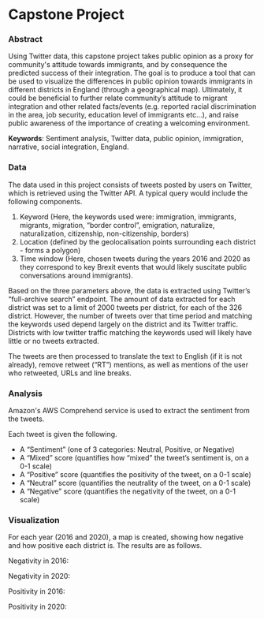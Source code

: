 # Capstone Project

### Abstract 				
Using Twitter data, this capstone project takes public opinion as a proxy for community's attitude towards immigrants, and by consequence the predicted success of their integration. The goal is to produce a tool that can be used to visualize the differences in public opinion towards immigrants in different districts in England (through a geographical map). Ultimately, it could be beneficial to further relate community’s attitude to migrant integration and other related facts/events (e.g. reported racial discrimination in the area, job security, education level of immigrants etc...), and raise public awareness of the importance of creating a welcoming environment. 	

**Keywords**: Sentiment analysis, Twitter data, public opinion, immigration, narrative, social integration, England. 

### Data 

The data used in this project consists of tweets posted by users on Twitter, which is retrieved using the Twitter API. A typical query would include the following components.
1. Keyword (Here, the keywords used were: immigration, immigrants, migrants, migration, “border control”, emigration, naturalize, naturalization, citizenship, non-citizenship, borders)
2. Location (defined by the geolocalisation points surrounding each district - forms a polygon)
3. Time window (Here, chosen tweets during the years 2016 and 2020 as they correspond to key Brexit events that would likely suscitate public conversations around immigrants).


Based on the three parameters above, the data is extracted using Twitter’s “full-archive search” endpoint. The amount of data extracted for each district was set to a limit of 2000 tweets per district, for each of the 326 district. However, the number of tweets over that time period and matching the keywords used depend largely on the district and its Twitter traffic. Districts with low twitter traffic matching the keywords used will likely have little or no tweets extracted.

The tweets are then processed to translate the text to English (if it is not already), remove retweet (“RT”) mentions, as well as mentions of the user who retweeted, URLs and line breaks.

### Analysis

Amazon's AWS Comprehend service is used to extract the sentiment from the tweets. 

Each tweet is given the following.
* A “Sentiment” (one of 3 categories: Neutral, Positive, or Negative)
* A “Mixed” score (quantifies how “mixed” the tweet’s sentiment is, on a 0-1 scale)
* A “Positive” score (quantifies the positivity of the tweet, on a 0-1 scale)
* A “Neutral” score (quantifies the neutrality of the tweet, on a 0-1 scale)
* A “Negative” score (quantifies the negativity of the tweet, on a 0-1 scale)


### Visualization 

For each year (2016 and 2020), a map is created, showing how negative and how positive each district is. 
The results are as follows. 

Negativity in 2016: 

Negativity in 2020: 

Positivity in 2016: 

Positivity in 2020: 
